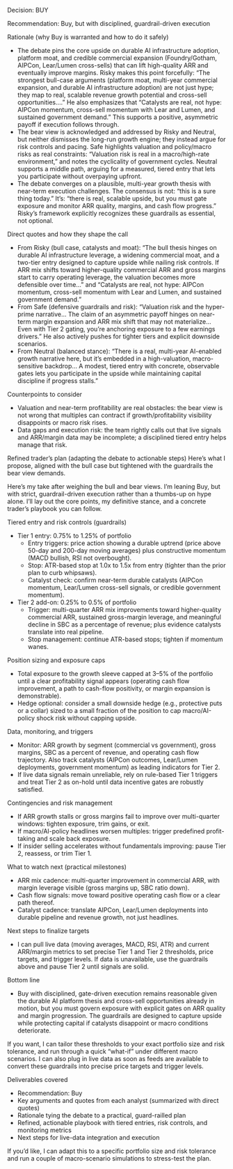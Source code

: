 Decision: BUY

Recommendation: Buy, but with disciplined, guardrail-driven execution

Rationale (why Buy is warranted and how to do it safely)
- The debate pins the core upside on durable AI infrastructure adoption, platform moat, and credible commercial expansion (Foundry/Gotham, AIPCon, Lear/Lumen cross-sells) that can lift high-quality ARR and eventually improve margins. Risky makes this point forcefully: “The strongest bull-case arguments (platform moat, multi-year commercial expansion, and durable AI infrastructure adoption) are not just hype; they map to real, scalable revenue growth potential and cross-sell opportunities….” He also emphasizes that “Catalysts are real, not hype: AIPCon momentum, cross-sell momentum with Lear and Lumen, and sustained government demand.” This supports a positive, asymmetric payoff if execution follows through.
- The bear view is acknowledged and addressed by Risky and Neutral, but neither dismisses the long-run growth engine; they instead argue for risk controls and pacing. Safe highlights valuation and policy/macro risks as real constraints: “Valuation risk is real in a macro/high-rate environment,” and notes the cyclicality of government cycles. Neutral supports a middle path, arguing for a measured, tiered entry that lets you participate without overpaying upfront.
- The debate converges on a plausible, multi-year growth thesis with near-term execution challenges. The consensus is not: “this is a sure thing today.” It’s: “there is real, scalable upside, but you must gate exposure and monitor ARR quality, margins, and cash flow progress.” Risky’s framework explicitly recognizes these guardrails as essential, not optional.

Direct quotes and how they shape the call
- From Risky (bull case, catalysts and moat): “The bull thesis hinges on durable AI infrastructure leverage, a widening commercial moat, and a two-tier entry designed to capture upside while nailing risk controls. If ARR mix shifts toward higher-quality commercial ARR and gross margins start to carry operating leverage, the valuation becomes more defensible over time…” and “Catalysts are real, not hype: AIPCon momentum, cross-sell momentum with Lear and Lumen, and sustained government demand.”
- From Safe (defensive guardrails and risk): “Valuation risk and the hyper-prime narrative… The claim of an asymmetric payoff hinges on near-term margin expansion and ARR mix shift that may not materialize… Even with Tier 2 gating, you’re anchoring exposure to a few earnings drivers.” He also actively pushes for tighter tiers and explicit downside scenarios.
- From Neutral (balanced stance): “There is a real, multi-year AI-enabled growth narrative here, but it’s embedded in a high-valuation, macro-sensitive backdrop... A modest, tiered entry with concrete, observable gates lets you participate in the upside while maintaining capital discipline if progress stalls.”

Counterpoints to consider
- Valuation and near-term profitability are real obstacles: the bear view is not wrong that multiples can contract if growth/profitability visibility disappoints or macro risk rises.
- Data gaps and execution risk: the team rightly calls out that live signals and ARR/margin data may be incomplete; a disciplined tiered entry helps manage that risk.

Refined trader’s plan (adapting the debate to actionable steps)
Here’s what I propose, aligned with the bull case but tightened with the guardrails the bear view demands.

Here’s my take after weighing the bull and bear views. I’m leaning Buy, but with strict, guardrail-driven execution rather than a thumbs-up on hype alone. I’ll lay out the core points, my definitive stance, and a concrete trader’s playbook you can follow.

Tiered entry and risk controls (guardrails)
- Tier 1 entry: 0.75% to 1.25% of portfolio
  - Entry triggers: price action showing a durable uptrend (price above 50-day and 200-day moving averages) plus constructive momentum (MACD bullish, RSI not overbought).
  - Stop: ATR-based stop at 1.0x to 1.5x from entry (tighter than the prior plan to curb whipsaws).
  - Catalyst check: confirm near-term durable catalysts (AIPCon momentum, Lear/Lumen cross-sell signals, or credible government momentum).
- Tier 2 add-on: 0.25% to 0.5% of portfolio
  - Trigger: multi-quarter ARR mix improvements toward higher-quality commercial ARR, sustained gross-margin leverage, and meaningful decline in SBC as a percentage of revenue; plus evidence catalysts translate into real pipeline.
  - Stop management: continue ATR-based stops; tighten if momentum wanes.

Position sizing and exposure caps
- Total exposure to the growth sleeve capped at 3–5% of the portfolio until a clear profitability signal appears (operating cash flow improvement, a path to cash-flow positivity, or margin expansion is demonstrable).
- Hedge optional: consider a small downside hedge (e.g., protective puts or a collar) sized to a small fraction of the position to cap macro/AI-policy shock risk without capping upside.

Data, monitoring, and triggers
- Monitor: ARR growth by segment (commercial vs government), gross margins, SBC as a percent of revenue, and operating cash flow trajectory. Also track catalysts (AIPCon outcomes, Lear/Lumen deployments, government momentum) as leading indicators for Tier 2.
- If live data signals remain unreliable, rely on rule-based Tier 1 triggers and treat Tier 2 as on-hold until data incentive gates are robustly satisfied.

Contingencies and risk management
- If ARR growth stalls or gross margins fail to improve over multi-quarter windows: tighten exposure, trim gains, or exit.
- If macro/AI-policy headlines worsen multiples: trigger predefined profit-taking and scale back exposure.
- If insider selling accelerates without fundamentals improving: pause Tier 2, reassess, or trim Tier 1.

What to watch next (practical milestones)
- ARR mix cadence: multi-quarter improvement in commercial ARR, with margin leverage visible (gross margins up, SBC ratio down).
- Cash flow signals: move toward positive operating cash flow or a clear path thereof.
- Catalyst cadence: translate AIPCon, Lear/Lumen deployments into durable pipeline and revenue growth, not just headlines.

Next steps to finalize targets
- I can pull live data (moving averages, MACD, RSI, ATR) and current ARR/margin metrics to set precise Tier 1 and Tier 2 thresholds, price targets, and trigger levels. If data is unavailable, use the guardrails above and pause Tier 2 until signals are solid.

Bottom line
- Buy with disciplined, gate-driven execution remains reasonable given the durable AI platform thesis and cross-sell opportunities already in motion, but you must govern exposure with explicit gates on ARR quality and margin progression. The guardrails are designed to capture upside while protecting capital if catalysts disappoint or macro conditions deteriorate.

If you want, I can tailor these thresholds to your exact portfolio size and risk tolerance, and run through a quick “what-if” under different macro scenarios. I can also plug in live data as soon as feeds are available to convert these guardrails into precise price targets and trigger levels.

Deliverables covered
- Recommendation: Buy
- Key arguments and quotes from each analyst (summarized with direct quotes)
- Rationale tying the debate to a practical, guard-railled plan
- Refined, actionable playbook with tiered entries, risk controls, and monitoring metrics
- Next steps for live-data integration and execution

If you’d like, I can adapt this to a specific portfolio size and risk tolerance and run a couple of macro-scenario simulations to stress-test the plan.